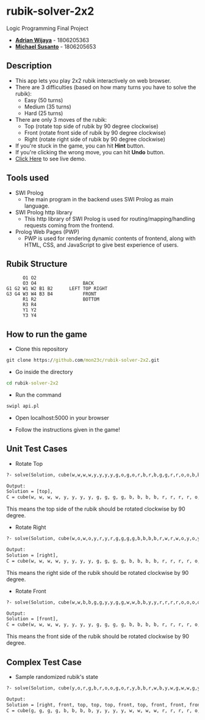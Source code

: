 # rubik-solver-2x2
Logic Programming Final Project
* **[Adrian Wijaya](https://github.com/mon23c)** - 1806205363
* **[Michael Susanto](https://github.com/michaelsusanto81)** - 1806205653

## Description
* This app lets you play 2x2 rubik interactively on web browser.
* There are 3 difficulties (based on how many turns you have to solve the rubik):
	* Easy (50 turns)
	* Medium (35 turns)
	* Hard (25 turns)
* There are only 3 moves of the rubik:
	* Top (rotate top side of rubik by 90 degree clockwise)
	* Front (rotate front side of rubik by 90 degree clockwise)
	* Right (rotate right side of rubik by 90 degree clockwise)
* If you're stuck in the game, you can hit **Hint** button.
* If you're clicking the wrong move, you can hit **Undo** button.
* [Click Here](https://rubiks2x2.herokuapp.com/) to see live demo.

## Tools used
* SWI Prolog
	* The main program in the backend uses SWI Prolog as main language.
* SWI Prolog http library
	* This http library of SWI Prolog is used for routing/mapping/handling requests coming from the frontend.
* Prolog Web Pages (PWP)
	* PWP is used for rendering dynamic contents of frontend, along with HTML, CSS, and JavaScript to give best experience of users.

## Rubik Structure
```
      O1 O2					
      O3 O4                 BACK
G1 G2 W1 W2 B1 B2      LEFT TOP RIGHT
G3 G4 W3 W4 B3 B4           FRONT
      R1 R2                 BOTTOM
      R3 R4
      Y1 Y2
      Y3 Y4
```

## How to run the game
* Clone this repository
```cmd
git clone https://github.com/mon23c/rubik-solver-2x2.git
```

* Go inside the directory
```cmd
cd rubik-solver-2x2
```

* Run the command
```cmd
swipl api.pl
```

* Open localhost:5000 in your browser

* Follow the instructions given in the game!

## Unit Test Cases
* Rotate Top
```cmd
?- solve(Solution, cube(w,w,w,w,y,y,y,y,g,o,g,o,r,b,r,b,g,g,r,r,o,o,b,b), C), solved(C).

Output:
Solution = [top],
C = cube(w, w, w, w, y, y, y, y, g, g, g, g, b, b, b, b, r, r, r, r, o, o, o, o) .
```
This means the top side of the rubik should be rotated clockwise by 90 degree.

* Rotate Right
```cmd
?- solve(Solution, cube(w,o,w,o,y,r,y,r,g,g,g,g,b,b,b,b,r,w,r,w,o,y,o,y), C), solved(C).

Output:
Solution = [right],
C = cube(w, w, w, w, y, y, y, y, g, g, g, g, b, b, b, b, r, r, r, r, o, o, o, o) .
```
This means the right side of the rubik should be rotated clockwise by 90 degree.

* Rotate Front
```cmd
?- solve(Solution, cube(w,w,b,b,g,g,y,y,g,g,w,w,b,b,y,y,r,r,r,r,o,o,o,o), C), solved(C).

Output:
Solution = [front],
C = cube(w, w, w, w, y, y, y, y, g, g, g, g, b, b, b, b, r, r, r, r, o, o, o, o) .
```
This means the front side of the rubik should be rotated clockwise by 90 degree.

## Complex Test Case
* Sample randomized rubik's state
```cmd
?- solve(Solution, cube(y,o,r,g,b,r,o,o,g,o,r,y,b,b,r,w,b,y,w,g,w,w,g,y), C), solved(C).

Output:
Solution = [right, front, top, top, top, front, top, front, front, front, top, right, top, top],
C = cube(g, g, g, g, b, b, b, b, y, y, y, y, w, w, w, w, r, r, r, r, o, o, o, o) .
```